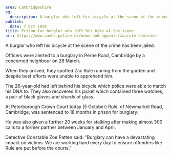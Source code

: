 ```yaml
area: Cambridgeshire
og:
  description: A burglar who left his bicycle at the scene of the crime has been jailed.
publish:
  date: 7 Oct 2020
title: Prison for burglar who left his bike at the scene
url: https://www.cambs.police.uk/news-and-appeals/zacrule-sentence
```

A burglar who left his bicycle at the scene of the crime has been jailed.

Officers were alerted to a burglary in Perne Road, Cambridge by a concerned neighbour on 28 March.

When they arrived, they spotted Zac Rule running from the garden and despite best efforts were unable to apprehend him.

The 26-year-old had left behind his bicycle which police were able to match his DNA to. They also recovered his jacket which contained three watches, a pair of black gloves and shards of glass.

At Peterborough Crown Court today (5 October) Rule, of Newmarket Road, Cambridge, was sentenced to 18 months in prison for burglary.

He was also given a further 20 weeks for stalking after making almost 300 calls to a former partner between January and April.

Detective Constable Zoe Patten said: "Burglary can have a devastating impact on victims. We are working hard every day to ensure offenders like Rule are put before the courts."
